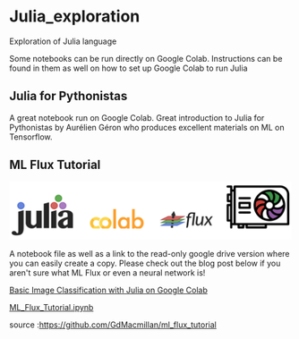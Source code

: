 # Julia_exploration
Exploration of Julia language

Some notebooks can be run directly on Google Colab. 
Instructions can be found in them as well on how to set up Google Colab to run Julia


## Julia for Pythonistas
A great notebook run on Google Colab. Great introduction to Julia for Pythonistas by Aurélien Géron who produces excellent materials on ML on Tensorflow.

## ML Flux Tutorial
![logo](images/logo.png)

A notebook file as well as a link to the read-only google drive version where you can easily create a copy.
Please check out the blog post below if you aren't sure what ML Flux or even a neural network is!

[Basic Image Classification with Julia on Google Colab](https://gdmacmillan.github.io/2020/02/04/Basic_Image_Classification_with_Julia_on_Google_Colab)

[ML_Flux_Tutorial.ipynb](ML_Flux_Tutorial.ipynb)

source :https://github.com/GdMacmillan/ml_flux_tutorial
